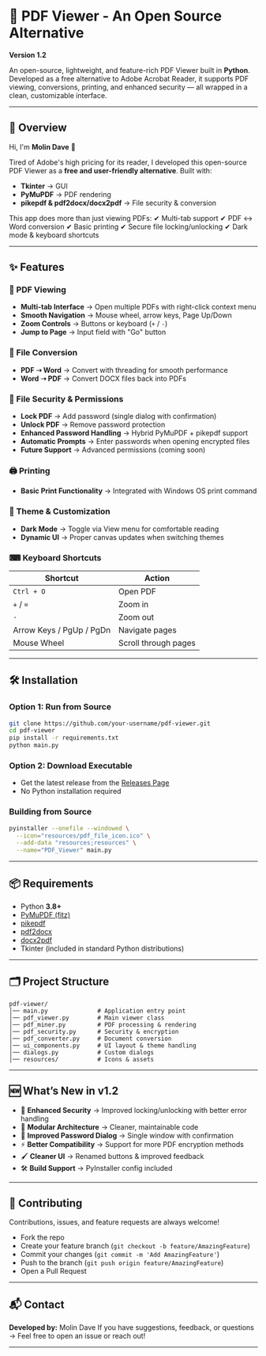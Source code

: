 # 📄 PDF Viewer - An Open Source Alternative

**Version 1.2**

An open-source, lightweight, and feature-rich PDF Viewer built in **Python**.
Developed as a free alternative to Adobe Acrobat Reader, it supports PDF viewing, conversions, printing, and enhanced security — all wrapped in a clean, customizable interface.

---

## 🚀 Overview

Hi, I'm **Molin Dave** 👋

Tired of Adobe's high pricing for its reader, I developed this open-source PDF Viewer as a **free and user-friendly alternative**.
Built with:

* **Tkinter** → GUI
* **PyMuPDF** → PDF rendering
* **pikepdf & pdf2docx/docx2pdf** → File security & conversion

This app does more than just viewing PDFs:
✔ Multi-tab support
✔ PDF ↔ Word conversion
✔ Basic printing
✔ Secure file locking/unlocking
✔ Dark mode & keyboard shortcuts

---

## ✨ Features

### 📑 PDF Viewing

* **Multi-tab Interface** → Open multiple PDFs with right-click context menu
* **Smooth Navigation** → Mouse wheel, arrow keys, Page Up/Down
* **Zoom Controls** → Buttons or keyboard (`+` / `-`)
* **Jump to Page** → Input field with "Go" button

### 🔄 File Conversion

* **PDF ➝ Word** → Convert with threading for smooth performance
* **Word ➝ PDF** → Convert DOCX files back into PDFs

### 🔐 File Security & Permissions

* **Lock PDF** → Add password (single dialog with confirmation)
* **Unlock PDF** → Remove password protection
* **Enhanced Password Handling** → Hybrid PyMuPDF + pikepdf support
* **Automatic Prompts** → Enter passwords when opening encrypted files
* **Future Support** → Advanced permissions (coming soon)

### 🖨 Printing

* **Basic Print Functionality** → Integrated with Windows OS print command

### 🎨 Theme & Customization

* **Dark Mode** → Toggle via View menu for comfortable reading
* **Dynamic UI** → Proper canvas updates when switching themes

### ⌨ Keyboard Shortcuts

| Shortcut                 | Action               |
| ------------------------ | -------------------- |
| `Ctrl + O`               | Open PDF             |
| `+` / `=`                | Zoom in              |
| `-`                      | Zoom out             |
| Arrow Keys / PgUp / PgDn | Navigate pages       |
| Mouse Wheel              | Scroll through pages |

---

## 🛠 Installation

### Option 1: Run from Source

```bash
git clone https://github.com/your-username/pdf-viewer.git
cd pdf-viewer
pip install -r requirements.txt
python main.py
```

### Option 2: Download Executable

* Get the latest release from the [Releases Page](#)
* No Python installation required

### Building from Source

```bash
pyinstaller --onefile --windowed \
  --icon="resources/pdf_file_icon.ico" \
  --add-data "resources;resources" \
  --name="PDF_Viewer" main.py
```

---

## 📦 Requirements

* Python **3.8+**
* [PyMuPDF (fitz)](https://pymupdf.readthedocs.io/)
* [pikepdf](https://pikepdf.readthedocs.io/)
* [pdf2docx](https://github.com/dothinking/pdf2docx)
* [docx2pdf](https://github.com/AlJohri/docx2pdf)
* Tkinter (included in standard Python distributions)

---

## 🗂 Project Structure

```
pdf-viewer/
│── main.py              # Application entry point
│── pdf_viewer.py        # Main viewer class
│── pdf_miner.py         # PDF processing & rendering
│── pdf_security.py      # Security & encryption
│── pdf_converter.py     # Document conversion
│── ui_components.py     # UI layout & theme handling
│── dialogs.py           # Custom dialogs
│── resources/           # Icons & assets
```

---

## 🆕 What’s New in v1.2

* 🔐 **Enhanced Security** → Improved locking/unlocking with better error handling
* 🧩 **Modular Architecture** → Cleaner, maintainable code
* 🔑 **Improved Password Dialog** → Single window with confirmation
* ⚡ **Better Compatibility** → Support for more PDF encryption methods
* 🖌 **Cleaner UI** → Renamed buttons & improved feedback
* 🛠 **Build Support** → PyInstaller config included

---

## 🤝 Contributing

Contributions, issues, and feature requests are always welcome!

* Fork the repo
* Create your feature branch (`git checkout -b feature/AmazingFeature`)
* Commit your changes (`git commit -m 'Add AmazingFeature'`)
* Push to the branch (`git push origin feature/AmazingFeature`)
* Open a Pull Request

---

## 📬 Contact

**Developed by:** Molin Dave
If you have suggestions, feedback, or questions → Feel free to open an issue or reach out!

---
